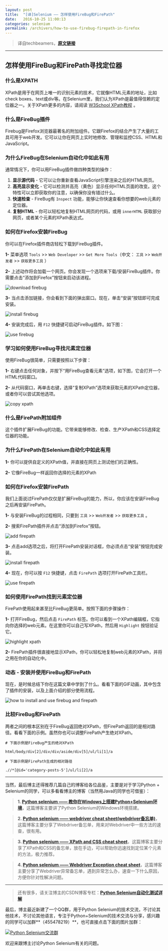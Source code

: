 ```yaml
---
layout: post
title:  "[译]Selenium —— 怎样使用FireBug和FirePath"
date:   2016-10-25 11:00:13
categories: selenium
permalink: /archivers/how-to-use-firebug-firepath-in-firefox
---
```


> 译自techbeamers，**[原文链接](http://www.techbeamers.com/use-firebug-and-firepath-in-firefox/)**

****

## **怎样使用FireBug和FirePath寻找定位器**

### **什么是XPATH**

XPath是用于在网页上唯一的识别元素的技术，它就像HTML元素的地址，比如check boxes、text或div等。在Selenium里，我们认为XPath是最值得信赖的定位器之一。关于XPath更多的内容，请阅读 [W3School XPath教程](http://www.w3school.com.cn/xpath/) 。

### **什么是FireBug插件**

Firebug是Firefox浏览器最著名的附加组件。它跟Firefox的结合产生了大量的工具可用于web开发。它可以让你在网页上实时地修改、管理和监控CSS、HTML和JavaScript。

### **为什么FireBug在Selenium自动化中如此有用**

通常情况下，你可以用FireBug插件做四种类型的操作：

1. **显示源代码** - 它可以让你重新查看JavaScript引擎渲染之后的HTML网页。
2. **高亮显示变化** - 它可以检测并高亮（黄色）显示任何HTML页面的改变。这个特性可以立即获取你的注意，以确保你没有错过什么。
3. **快速检查** - FireBug有 `Inspect` 功能，能够让你快速查看你想要的web元素的定位器。
4. **复制HTML** - 你可以轻松地复制HTML网页的代码，或用 `innerHTML` 获取部分网页，或者某个元素的XPath表达式。

### **如何在Firefox安装FireBug**

你可以在Firefox插件商店轻松下载到FireBug插件。

**1-** 菜单选项 `Tools` >> `Web Developer` >> `Get More Tools`（中文： `工具` >> `Web开发者` >> `获取更多工具` ）

**2-** 上述动作将会加载一个网页。你会发现一个选项来下载/安装FireBug插件。你需要点击“添加到Firefox”按钮来启动该进程。

![download firebug](http://img.blog.csdn.net/20161025092153356)

**3-** 当点击添加链接，你会看到下面的弹出窗口。现在，单击“安装”按钮即可完成安装。

![install firebug](http://img.blog.csdn.net/20161025092304451)

**4-** 安装完成后，用 `F12` 快捷键可启动FireBug插件。如下图：

![use firebug](http://img.blog.csdn.net/20161025092428953)

### **学习如何使用FireBug寻找元素定位器**

使用FireBug很简单，只需要按照以下步骤：

**1-** 右键点击任何对象，并按下“用FireBug查看元素”选项，如下图，它会打开一个HTML代码窗口。

**2-** 从代码窗口，再单击右键，选择“复制XPath”选项来获取元素的XPath定位器，或者你可以尝试其他选项。

![copy xpath](http://img.blog.csdn.net/20161025092849491)

### **什么是FirePath附加组件**

这个插件扩展FireBug的功能。它带来能够修改、检查、生产XPath和CSS选择定位器的功能。

### **为什么FirePath在Selenium自动化中如此有用**

**1-** 你可以提供自定义的XPath值，并直接在网页上测试他们的正确性。

**2-** 它像FireBug一样返回你选择的元素的XPath

### **如何在Firefox安装FirePath**

我们上面说过FirePath仅仅是扩展FireBug的能力，所以，你应该在安装FireBug之后再安装FirePath。

**1-** 与安装FireBug的过程相同，只要到 `工具` >> `Web开发者` >> `获取更多工具` 。

**2-** 搜索FirePath插件并点击“添加到Firefox”按钮。

![add firepath](http://img.blog.csdn.net/20161025093715325)

**3-** 点击add选项之后，将打开FirePath安装对话框，你必须点击“安装”按钮完成安装。

![install firepath](http://img.blog.csdn.net/20161025093839029)

**4-** 现在，你可以按 `F12` 快捷键，点击 `FirePath` 选项打开FirePath工具栏。

![use firepath](http://img.blog.csdn.net/20161025094058842)

### **如何使用FirePath找到元素定位器**

FirePath使用起来甚至比FireBug更简单。按照下面的步骤操作：

**1-** 打开FireBug，然后点击 `FirePath` 标签。你可以看到一个XPath编辑框，它指向你选择的web元素。在这里你可以自己写XPath，然后用 `Highlight` 按钮验证它。

![highlight xpath](http://img.blog.csdn.net/20161025094435560)

**2-** FirePath插件很直接地显示XPath，你可以轻松地复制web元素的XPath，并将之用在你的自动化中。

### **动态 - 安装并使用FireBug和FirePath**

现在，是时候总结下你在这篇文章中学到了什么。看看下面的GIF动画，其中包含了插件的安装，以及上面介绍的部分使用流程。

![how to install and use firebug and firepath](http://img.blog.csdn.net/20161025094852721)

### **比较FireBug和FirePath**

两者之间的根本区别在于FireBug返回绝对XPath，但FirePath返回的是相对路径。看看下面的示例。虽然你也可以调整FirePath产生绝对XPath。

```
# 下面示例是FireBug产生的绝对XPath

html/body/div[2]/div/div/aside/div[5]/ul/li[1]/a
```

```
# 下面示例是FirePath生成的相对路径

.//*[@id='category-posts-5']/ul/li[2]/a
```

****

当然，最后博主还得推荐几篇自己的博客给各位品鉴，主要是对于学习Python + Selenium的同学，可以多看看博主的博客（当然用Java的同学也可借鉴）：

> **1. [Python selenium —— 教你在Windows上搭建Python+Selenium环境](http://blog.csdn.net/huilan_same/article/details/52888262)**，这篇博客主要讲了Python Selenium的Windows环境搭建。

> **2. [Python selenium —— webdriver cheat sheet(webdriver备忘单)](http://blog.csdn.net/huilan_same/article/details/52805034)**，这篇博客主要分享了Webdriver备忘单，用来对Webdriver中一些方法的速查，很有用。

> **3. [Python selenium —— XPath and CSS cheat sheet](http://blog.csdn.net/huilan_same/article/details/52806985)**，这篇博客主要分享了XPath和CSS的备忘单，放在手边，可以帮助你迅速找到定位某个元素的方法，极力推荐。

> **4. [Python selenium —— Webdriver Exception cheat sheet](http://blog.csdn.net/huilan_same/article/details/52815047)**，这篇博客主要分享了Webdriver异常备忘单，遇到异常怎么办，速查一下什么原因，方便你针对性解决问题。

****

> 还有很多，请关注博主的CSDN博客专栏：**[Python Selenium自动化测试详解](http://blog.csdn.net/column/details/12694.html)**

最后，博主最近新建了一个QQ群，用于Python Selenium的技术交流，不讨论其他技术，不讨论其他语言，专注于Python+Selenium的技术交流与分享，感兴趣的同学可以加群**（455478219）**，也可直接点击下面的图片加群：

<a target="_blank" href="http://shang.qq.com/wpa/qunwpa?idkey=90801105d449b59723f93b7c51173840de66567e43dcd78fc58f170698636538"><img border="0" src="http://img.blog.csdn.net/20161020130233897" alt="Python Selenium交流群" title="Python Selenium交流群"></a>

欢迎来跟博主讨论Python Selenium有关的问题。
